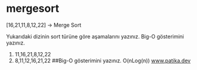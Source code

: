 # mergesort


[16,21,11,8,12,22] -> Merge Sort

Yukarıdaki dizinin sort türüne göre aşamalarını yazınız.
Big-O gösterimini yazınız.

1. 11,16,21,8,12,22
2. 8,11,12,16,21,22
##Big-O gösterimini yazınız.
O(nLog(n))
www.patika.dev

